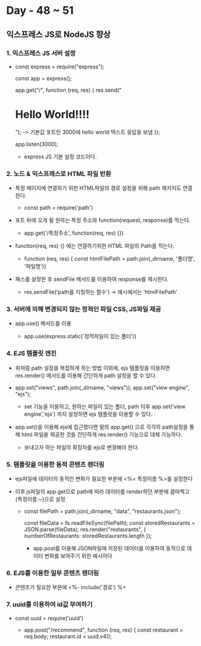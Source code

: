 # Day - 48 ~ 51

## 익스프레스 JS로 NodeJS 향상

### 1. 익스프레스 JS 서버 설정

- const express = require("express");

  const app = express();

  app.get("/", function (req, res) {
  res.send("<h1>Hello World!!!!</h1>"); -> 기본값 포트인 3000에 hello world 텍스트 응답을 보냄
  });

  app.listen(3000);

  - express JS 기본 설정 코드이다.

### 2. 노드 & 익스프레스로 HTML 파일 반환

- 특정 페이지에 연결하기 위한 HTML파일의 경로 설정을 위해 path 패키지도 연결한다.

  - const path = require('path')

- 포트 뒤에 오게 될 원하는 특정 주소와 function(request, response)를 적는다.

  - app.get('/특정주소', function(req, res) {})

- function(req, res) {} 에는 연결하기위한 HTML 파일의 Path를 적는다.

  - function (req, res) { const htmlFilePath = path.join(\_dirname, '폴더명', '파일명')}

- 패스를 설정한 후 sendFile 메서드를 이용하여 response를 제시한다.

  - res.sendFile('path를 지칭하는 함수') -> 예시에서는 'htmlFilePath'

### 3. 서버에 의해 변경되지 않는 정적인 파일 CSS, JS파일 제공

- app.use() 메서드를 이용

  - app.use(express.static('정적파일이 있는 폴더'))

### 4. EJS 템플릿 엔진

- 위처럼 path 설정을 복잡하게 하는 방법 이외에, ejs 템플릿을 이용하면 res.render() 메서드를 이용해 간단하게 path 설정을 할 수 있다.

- app.set("views", path.join(\_dirname, "views"));
  app.set("view engine", "ejs");

  - set 기능을 이용하고, 원하는 파일이 있는 폴더, path 이후 app.set('view engine','ejs') 까지 설정하면
    ejs 템플릿을 이용할 수 있다.

- app.set()을 이용해 ejs에 접근했다면 밑의 app.get() 으로 각각의 path설정을 통해 html 파일을 제공한 것을 간단하게 res.render() 기능으로 대체 가능하다.

  - 보내고자 하는 파일의 확장자를 ejs로 변경해야 한다.

### 5. 템플릿을 이용한 동적 콘텐츠 렌더링

- ejs파일에 데이터의 동적인 변화가 필요한 부분에 <%= 특정이름 %>를 설정한다

- 이후 js파일의 app.get으로 path에 따라 데이터를 render하던 부분에 콤마찍고 {특정이름:~}으로 설정

  - const filePath = path.join(\_dirname, "data", "restaurants.json");

    const fileData = fs.readFileSync(filePath);
    const storedRestaurants = JSON.parse(fileData);
    res.render("restaurants", { numberOfRestaurants: storedRestaurants.length });

    - app.post를 이용해 JSON파일에 저장된 데이터를 이용하여 동적으로 데이터 변화를 보여주기 위한 예시이다

### 6. EJS를 이용한 일부 콘텐츠 렌더링

- 콘텐츠가 필요한 부분에 <%- include('경로') %>

### 7. uuid를 이용하여 id값 부여하기

- const uuid = require('uuid')

  - app.post("/recommend", function (req, res) {
    const restaurant = req.body;
    restaurant.id = uuid.v4();
